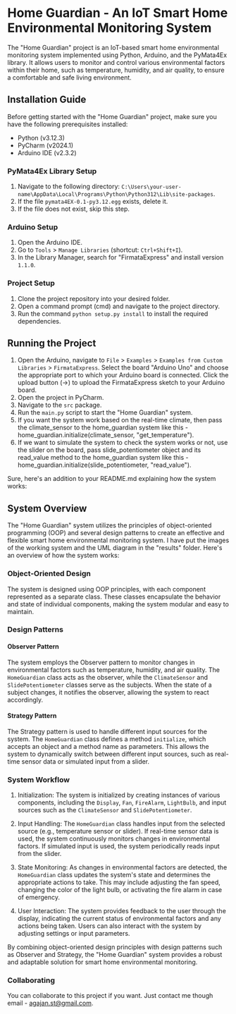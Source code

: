 # Home Guardian - An IoT Smart Home Environmental Monitoring System

The "Home Guardian" project is an IoT-based smart home environmental monitoring system implemented using Python, Arduino, and the PyMata4Ex library. It allows users to monitor and control various environmental factors within their home, such as temperature, humidity, and air quality, to ensure a comfortable and safe living environment.

## Installation Guide

Before getting started with the "Home Guardian" project, make sure you have the following prerequisites installed:

- Python (v3.12.3)
- PyCharm (v2024.1)
- Arduino IDE (v2.3.2)

### PyMata4Ex Library Setup

1. Navigate to the following directory: `C:\Users\your-user-name\AppData\Local\Programs\Python\Python312\Lib\site-packages`.
2. If the file `pymata4EX-0.1-py3.12.egg` exists, delete it.
3. If the file does not exist, skip this step.

### Arduino Setup

1. Open the Arduino IDE.
2. Go to `Tools` > `Manage Libraries` (shortcut: `Ctrl+Shift+I`).
3. In the Library Manager, search for "FirmataExpress" and install version `1.1.0`.

### Project Setup

1. Clone the project repository into your desired folder.
2. Open a command prompt (cmd) and navigate to the project directory.
3. Run the command `python setup.py install` to install the required dependencies.

## Running the Project

1. Open the Arduino, navigate to `File` > `Examples` > `Examples from Custom Libraries` > `FirmataExpress`. Select the board "Arduino Uno" and choose the appropriate port to which your Arduino board is connected. Click the upload button (->) to upload the FirmataExpress sketch to your Arduino board.
2. Open the project in PyCharm. 
3. Navigate to the `src` package. 
4. Run the `main.py` script to start the "Home Guardian" system. 
5. If you want the system work based on the real-time climate, then pass the climate_sensor to the home_guardian system like this - home_guardian.initialize(climate_sensor, "get_temperature"). 
6. If we want to simulate the system to check the system works or not, use the slider on the board, pass slide_potentiometer object and its read_value method to the home_guardian system like this - home_guardian.initialize(slide_potentiometer, "read_value").

Sure, here's an addition to your README.md explaining how the system works:

## System Overview

The "Home Guardian" system utilizes the principles of object-oriented programming (OOP) and several design patterns to create an effective and flexible smart home environmental monitoring system. I have put the images of the working system and the UML diagram in the "results" folder. Here's an overview of how the system works:

### Object-Oriented Design

The system is designed using OOP principles, with each component represented as a separate class. These classes encapsulate the behavior and state of individual components, making the system modular and easy to maintain.

### Design Patterns

#### Observer Pattern

The system employs the Observer pattern to monitor changes in environmental factors such as temperature, humidity, and air quality. The `HomeGuardian` class acts as the observer, while the `ClimateSensor` and `SlidePotentiometer` classes serve as the subjects. When the state of a subject changes, it notifies the observer, allowing the system to react accordingly.

#### Strategy Pattern

The Strategy pattern is used to handle different input sources for the system. The `HomeGuardian` class defines a method `initialize`, which accepts an object and a method name as parameters. This allows the system to dynamically switch between different input sources, such as real-time sensor data or simulated input from a slider.

### System Workflow

1. Initialization: The system is initialized by creating instances of various components, including the `Display`, `Fan`, `FireAlarm`, `LightBulb`, and input sources such as the `ClimateSensor` and `SlidePotentiometer`.

2. Input Handling: The `HomeGuardian` class handles input from the selected source (e.g., temperature sensor or slider). If real-time sensor data is used, the system continuously monitors changes in environmental factors. If simulated input is used, the system periodically reads input from the slider.

3. State Monitoring: As changes in environmental factors are detected, the `HomeGuardian` class updates the system's state and determines the appropriate actions to take. This may include adjusting the fan speed, changing the color of the light bulb, or activating the fire alarm in case of emergency.

4. User Interaction: The system provides feedback to the user through the display, indicating the current status of environmental factors and any actions being taken. Users can also interact with the system by adjusting settings or input parameters.

By combining object-oriented design principles with design patterns such as Observer and Strategy, the "Home Guardian" system provides a robust and adaptable solution for smart home environmental monitoring.

### Collaborating
You can collaborate to this project if you want. Just contact me though email - agajan.st@gmail.com.